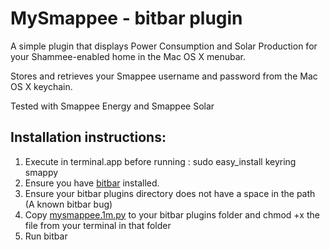 
# MySmappee - bitbar plugin

A simple plugin that displays Power Consumption and Solar Production for your Shammee-enabled home in the Mac OS X menubar.

Stores and retrieves your Smappee username and password from the Mac OS X keychain.

Tested with Smappee Energy and Smappee Solar


## Installation instructions: 

1. Execute in terminal.app before running : sudo easy_install keyring smappy
2. Ensure you have [bitbar](https://github.com/matryer/bitbar/releases/latest) installed.
3. Ensure your bitbar plugins directory does not have a space in the path (A known bitbar bug)
4. Copy [mysmappee.1m.py](mysmappee.1m.py) to your bitbar plugins folder and chmod +x the file from your terminal in that folder
5. Run bitbar
